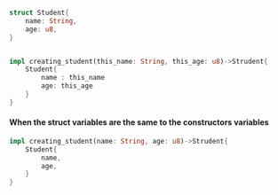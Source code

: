 ```Rust
struct Student{
	name: String,
	age: u8,
}


impl creating_student(this_name: String, this_age: u8)->Strudent{
	Student{
		name : this_name
		age: this_age
	}
}
```

#### When the struct variables are the same to the constructors variables 
```Rust
impl creating_student(name: String, age: u8)->Strudent{
	Student{
		name,
		age,
	}
}
```